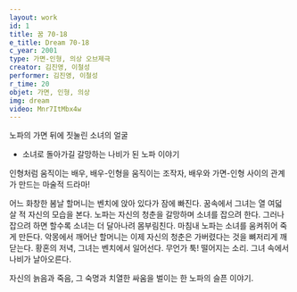 ```yaml
---
layout: work
id: 1
title: 꿈 70-18
e_title: Dream 70-18
c_year: 2001
type: 가면-인형, 의상 오브제극
creator: 김진영, 이철성
performer: 김진영, 이철성
r_time: 20
objet: 가면, 인형, 의상
img: dream
video: Mnr7ItMbx4w
---
```


노파의 가면 뒤에 짓눌린 소녀의 얼굴
- 소녀로 돌아가길 갈망하는 나비가 된 노파 이야기

인형처럼 움직이는 배우, 배우-인형을 움직이는 조작자,
배우와 가면-인형 사이의 관계가 만드는 마술적 드라마!

어느 화창한 봄날 할머니는 벤치에 앉아 있다가 잠에 빠진다.
꿈속에서 그녀는 열 여덟 살 적 자신의 모습을 본다.
노파는 자신의 청춘을 갈망하며 소녀를 잡으려 한다.
그러나 잡으려 하면 할수록 소녀는 더 달아나려 몸부림친다.
마침내 노파는 소녀를 움켜쥐어 죽게 만든다.
악몽에서 깨어난 할머니는 이제 자신의 청춘은 가버렸다는 것을 뼈저리게 깨닫는다.
황혼의 저녁, 그녀는 벤치에서 일어선다. 무언가 툭! 떨어지는 소리.
그녀 속에서 나비가 날아오른다.

자신의 늙음과 죽음, 그 숙명과 치열한 싸움을 벌이는 한 노파의 슬픈 이야기.
